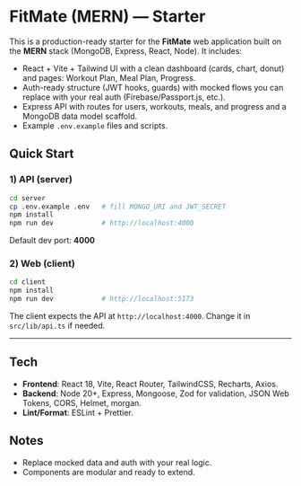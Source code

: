 # FitMate (MERN) — Starter

This is a production-ready starter for the **FitMate** web application built on the **MERN** stack (MongoDB, Express, React, Node). It includes:

- React + Vite + Tailwind UI with a clean dashboard (cards, chart, donut) and pages: Workout Plan, Meal Plan, Progress.
- Auth-ready structure (JWT hooks, guards) with mocked flows you can replace with your real auth (Firebase/Passport.js, etc.).
- Express API with routes for users, workouts, meals, and progress and a MongoDB data model scaffold.
- Example `.env.example` files and scripts.

## Quick Start

### 1) API (server)
```bash
cd server
cp .env.example .env   # fill MONGO_URI and JWT_SECRET
npm install
npm run dev            # http://localhost:4000
```
Default dev port: **4000**

### 2) Web (client)
```bash
cd client
npm install
npm run dev            # http://localhost:5173
```
The client expects the API at `http://localhost:4000`. Change it in `src/lib/api.ts` if needed.

---

## Tech
- **Frontend**: React 18, Vite, React Router, TailwindCSS, Recharts, Axios.
- **Backend**: Node 20+, Express, Mongoose, Zod for validation, JSON Web Tokens, CORS, Helmet, morgan.
- **Lint/Format**: ESLint + Prettier.

## Notes
- Replace mocked data and auth with your real logic.
- Components are modular and ready to extend.
